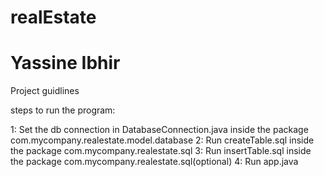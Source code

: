 # realEstate
# Yassine Ibhir


Project guidlines

steps to run the program:

1: Set the db connection in DatabaseConnection.java inside the package com.mycompany.realestate.model.database
2: Run createTable.sql inside the package com.mycompany.realestate.sql
3: Run insertTable.sql inside the package com.mycompany.realestate.sql(optional)
4: Run app.java  
